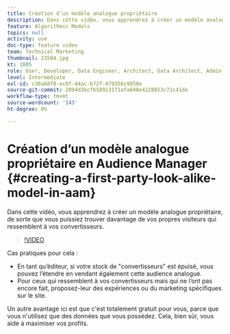 ```yaml
---
title: Création d’un modèle analogue propriétaire
description: Dans cette vidéo, vous apprendrez à créer un modèle analogue propriétaire, de sorte que vous puissiez trouver davantage de vos propres visiteurs qui ressemblent à vos convertisseurs.
feature: Algorithmic Models
topics: null
activity: use
doc-type: feature video
team: Technical Marketing
thumbnail: 23504.jpg
kt: 1805
role: User, Developer, Data Engineer, Architect, Data Architect, Admin, Leader
level: Intermediate
exl-id: c38ab8f8-ec0f-44ac-b72f-479356c9950e
source-git-commit: 2094d3bcf658913171afa848e4228653c71c41de
workflow-type: tm+mt
source-wordcount: '143'
ht-degree: 0%

---
```


# Création d’un modèle analogue propriétaire en Audience Manager {#creating-a-first-party-look-alike-model-in-aam}

Dans cette vidéo, vous apprendrez à créer un modèle analogue propriétaire, de sorte que vous puissiez trouver davantage de vos propres visiteurs qui ressemblent à vos convertisseurs.

>[!VIDEO](https://video.tv.adobe.com/v/23504/?quality=12)

Cas pratiques pour cela :

* En tant qu’éditeur, si votre stock de &quot;convertisseurs&quot; est épuisé, vous pouvez l’étendre en vendant également cette audience analogue.
* Pour ceux qui ressemblent à vos convertisseurs mais qui ne l’ont pas encore fait, proposez-leur des expériences ou du marketing spécifiques sur le site.

Un autre avantage ici est que c&#39;est totalement gratuit pour vous, parce que vous n&#39;utilisez que des données que vous possédez. Cela, bien sûr, vous aide à maximiser vos profits.
